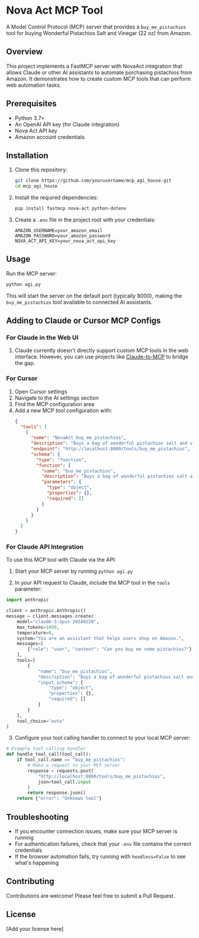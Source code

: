 # Nova Act MCP Tool

A Model Control Protocol (MCP) server that provides a `buy_me_pistachios` tool for buying Wonderful Pistachios Salt and Vinegar (22 oz) from Amazon.

## Overview

This project implements a FastMCP server with NovaAct integration that allows Claude or other AI assistants to automate purchasing pistachios from Amazon. It demonstrates how to create custom MCP tools that can perform web automation tasks.

## Prerequisites

- Python 3.7+
- An OpenAI API key (for Claude integration)
- Nova Act API key
- Amazon account credentials

## Installation

1. Clone this repository:
   ```bash
   git clone https://github.com/yourusername/mcp_agi_house.git
   cd mcp_agi_house
   ```

2. Install the required dependencies:
   ```bash
   pip install fastmcp nova-act python-dotenv
   ```

3. Create a `.env` file in the project root with your credentials:
   ```
   AMAZON_USERNAME=your_amazon_email
   AMAZON_PASSWORD=your_amazon_password
   NOVA_ACT_API_KEY=your_nova_act_api_key
   ```

## Usage

Run the MCP server:

```bash
python agi.py
```

This will start the server on the default port (typically 8000), making the `buy_me_pistachios` tool available to connected AI assistants.

## Adding to Claude or Cursor MCP Configs

### For Claude in the Web UI

1. Claude currently doesn't directly support custom MCP tools in the web interface. However, you can use projects like [Claude-to-MCP](https://github.com/anthropics/claude-to-mcp) to bridge the gap.

### For Cursor

1. Open Cursor settings
2. Navigate to the AI settings section
3. Find the MCP configuration area
4. Add a new MCP tool configuration with:
   ```json
   {
     "tools": [
       {
         "name": "NovaAct_buy_me_pistachios",
         "description": "Buys a bag of wonderful pistachios salt and vinegar 22 oz using credentials from environment variables.",
         "endpoint": "http://localhost:8000/tools/buy_me_pistachios",
         "schema": {
           "type": "function",
           "function": {
             "name": "buy_me_pistachios",
             "description": "Buys a bag of wonderful pistachios salt and vinegar 22 oz using credentials from environment variables. This tool will automate the process of logging in and buying a bag of wonderful pistachios salt and vinegar 22 oz. Returns information about the bought product including name, price, and expected delivery date.",
             "parameters": {
               "type": "object",
               "properties": {},
               "required": []
             }
           }
         }
       }
     ]
   }
   ```

### For Claude API Integration

To use this MCP tool with Claude via the API:

1. Start your MCP server by running `python agi.py`

2. In your API request to Claude, include the MCP tool in the `tools` parameter:

```python
import anthropic

client = anthropic.Anthropic()
message = client.messages.create(
    model="claude-3-opus-20240229",
    max_tokens=1000,
    temperature=0,
    system="You are an assistant that helps users shop on Amazon.",
    messages=[
        {"role": "user", "content": "Can you buy me some pistachios?"}
    ],
    tools=[
        {
            "name": "buy_me_pistachios",
            "description": "Buys a bag of wonderful pistachios salt and vinegar 22 oz using credentials from environment variables.",
            "input_schema": {
                "type": "object",
                "properties": {},
                "required": []
            }
        }
    ],
    tool_choice="auto"
)
```

3. Configure your tool calling handler to connect to your local MCP server:

```python
# Example tool calling handler
def handle_tool_call(tool_call):
    if tool_call.name == "buy_me_pistachios":
        # Make a request to your MCP server
        response = requests.post(
            "http://localhost:8000/tools/buy_me_pistachios",
            json=tool_call.input
        )
        return response.json()
    return {"error": "Unknown tool"}
```

## Troubleshooting

- If you encounter connection issues, make sure your MCP server is running
- For authentication failures, check that your `.env` file contains the correct credentials
- If the browser automation fails, try running with `headless=False` to see what's happening

## Contributing

Contributions are welcome! Please feel free to submit a Pull Request.

## License

[Add your license here] 